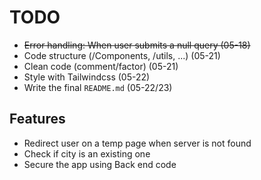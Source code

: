 # TODO
- ~~Error handling: When user submits a null query (05-18)~~
- Code structure (/Components, /utils, ...) (05-21)
- Clean code (comment/factor) (05-21)
- Style with Tailwindcss (05-22)
- Write the final `README.md` (05-22/23)


## Features
- Redirect user on a temp page when server is not found
- Check if city is an existing one
- Secure the app using Back end code



